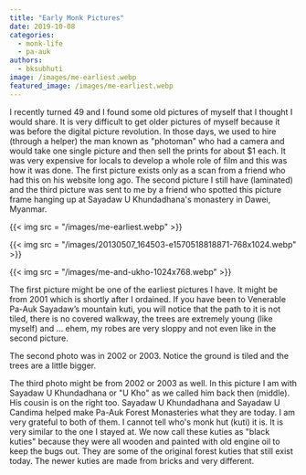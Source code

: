 ```yaml
---
title: "Early Monk Pictures"
date: 2019-10-08
categories: 
  - monk-life
  - pa-auk
authors: 
  - bksubhuti
image: /images/me-earliest.webp
featured_image: /images/me-earliest.webp
---
```


I recently turned 49 and I found some old pictures of myself that I thought I would share. It is very difficult to get older pictures of myself because it was before the digital picture revolution. In those days, we used to hire (through a helper) the man known as "photoman" who had a camera and would take one single picture and then sell the prints for about $1 each. It was very expensive for locals to develop a whole role of film and this was how it was done. The first picture exists only as a scan from a friend who had this on his website long ago. The second picture I still have (laminated) and the third picture was sent to me by a friend who spotted this picture frame hanging up at Sayadaw U Khundadhana's monastery in Dawei, Myanmar.

{{< img src = "/images/me-earliest.webp" >}}

{{< img src = "/images/20130507_164503-e1570518818871-768x1024.webp" >}}

{{< img src = "/images/me-and-ukho-1024x768.webp" >}}

The first picture might be one of the earliest pictures I have. It might be from 2001 which is shortly after I ordained. If you have been to Venerable Pa-Auk Sayadaw’s mountain kuti, you will notice that the path to it is not tiled, there is no covered walkway, the trees are extremely young (like myself) and … ehem, my robes are very sloppy and not even like in the second picture.

The second photo was in 2002 or 2003. Notice the ground is tiled and the trees are a little bigger.

The third photo might be from 2002 or 2003 as well. In this picture I am with Sayadaw U Khundadhana or "U Kho" as we called him back then (middle). His cousin is on the right too. Sayadaw U Khundadhana and Sayadaw U Candima helped make Pa-Auk Forest Monasteries what they are today. I am very grateful to both of them. I cannot tell who's monk hut (kuti) it is. It is very similar to the one I stayed at. We now call these kuties as "black kuties" because they were all wooden and painted with old engine oil to keep the bugs out. They are some of the original forest kuties that still exist today. The newer kuties are made from bricks and very different.
